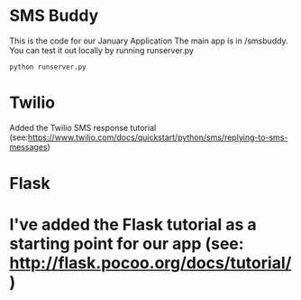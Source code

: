 SMS Buddy
======

This is the code for our January Application
The main app is in /smsbuddy. 
You can test it out locally by running runserver.py
<pre><code>python runserver.py</code></pre>

Twilio
======

Added the Twilio SMS response tutorial (see:<a href="https://www.twilio.com/docs/quickstart/python/sms/replying-to-sms-messages">https://www.twilio.com/docs/quickstart/python/sms/replying-to-sms-messages</a>)

Flask
======

I've added the Flask tutorial as a starting point for our app (see: <a href="http://flask.pocoo.org/docs/tutorial/">http://flask.pocoo.org/docs/tutorial/</a>)
=======

